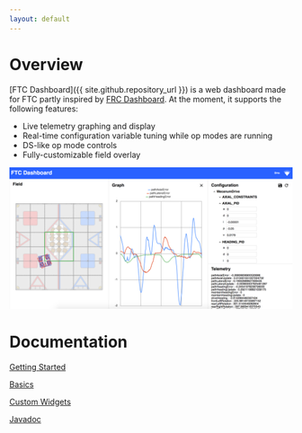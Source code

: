 ```yaml
---
layout: default
---
```


# Overview

[FTC Dashboard]({{ site.github.repository_url }}) is a web dashboard made for FTC partly inspired by [FRC Dashboard](https://github.com/FRCDashboard/FRCDashboard). At the moment, it supports the following features:

* Live telemetry graphing and display
* Real-time configuration variable tuning while op modes are running
* DS-like op mode controls
* Fully-customizable field overlay

![Dashboard screenshot](images/dashboard.png)

# Documentation

[Getting Started](gettingstarted)

[Basics](basics)

[Custom Widgets](customwidgets)

[Javadoc](javadoc)